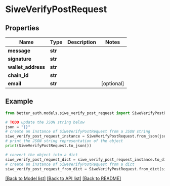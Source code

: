 # SiweVerifyPostRequest


## Properties

Name | Type | Description | Notes
------------ | ------------- | ------------- | -------------
**message** | **str** |  | 
**signature** | **str** |  | 
**wallet_address** | **str** |  | 
**chain_id** | **str** |  | 
**email** | **str** |  | [optional] 

## Example

```python
from better_auth.models.siwe_verify_post_request import SiweVerifyPostRequest

# TODO update the JSON string below
json = "{}"
# create an instance of SiweVerifyPostRequest from a JSON string
siwe_verify_post_request_instance = SiweVerifyPostRequest.from_json(json)
# print the JSON string representation of the object
print(SiweVerifyPostRequest.to_json())

# convert the object into a dict
siwe_verify_post_request_dict = siwe_verify_post_request_instance.to_dict()
# create an instance of SiweVerifyPostRequest from a dict
siwe_verify_post_request_from_dict = SiweVerifyPostRequest.from_dict(siwe_verify_post_request_dict)
```
[[Back to Model list]](../README.md#documentation-for-models) [[Back to API list]](../README.md#documentation-for-api-endpoints) [[Back to README]](../README.md)


